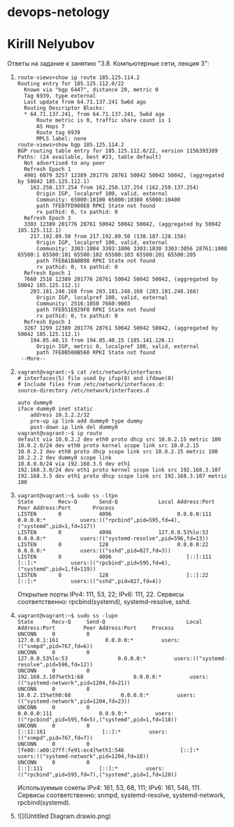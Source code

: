 # devops-netology
# Kirill Nelyubov

Ответы на задание к занятию "3.8. Компьютерные сети, лекция 3":

1.     route-views>show ip route 185.125.114.2
       Routing entry for 185.125.112.0/22
         Known via "bgp 6447", distance 20, metric 0
         Tag 6939, type external
         Last update from 64.71.137.241 5w6d ago
         Routing Descriptor Blocks:
         * 64.71.137.241, from 64.71.137.241, 5w6d ago
             Route metric is 0, traffic share count is 1
             AS Hops 7
             Route tag 6939
             MPLS label: none
       route-views>show bgp 185.125.114.2             
       BGP routing table entry for 185.125.112.0/22, version 1156393389
       Paths: (24 available, best #23, table default)
         Not advertised to any peer
         Refresh Epoch 1
         4901 6079 3257 12389 201776 28761 50042 50042 50042, (aggregated by 50042 185.125.112.1)
           162.250.137.254 from 162.250.137.254 (162.250.137.254)
             Origin IGP, localpref 100, valid, external
             Community: 65000:10100 65000:10300 65000:10400
             path 7FE07FD900E8 RPKI State not found
             rx pathid: 0, tx pathid: 0
         Refresh Epoch 3
         3303 12389 201776 28761 50042 50042 50042, (aggregated by 50042 185.125.112.1)
           217.192.89.50 from 217.192.89.50 (138.187.128.158)
             Origin IGP, localpref 100, valid, external
             Community: 3303:1004 3303:1006 3303:1030 3303:3056 28761:1008 65500:1 65500:101 65500:102 65500:103 65500:201 65500:205
             path 7FE0A1BABB98 RPKI State not found
             rx pathid: 0, tx pathid: 0
         Refresh Epoch 1
         7660 2516 12389 201776 28761 50042 50042 50042, (aggregated by 50042 185.125.112.1)
           203.181.248.168 from 203.181.248.168 (203.181.248.168)
             Origin IGP, localpref 100, valid, external
             Community: 2516:1050 7660:9003
             path 7FE051E029F0 RPKI State not found
             rx pathid: 0, tx pathid: 0
         Refresh Epoch 1
         3267 1299 12389 201776 28761 50042 50042 50042, (aggregated by 50042 185.125.112.1)
           194.85.40.15 from 194.85.40.15 (185.141.126.1)
             Origin IGP, metric 0, localpref 100, valid, external
             path 7FE0B500B560 RPKI State not found
        --More-- 

2.     vagrant@vagrant:~$ cat /etc/network/interfaces
       # interfaces(5) file used by ifup(8) and ifdown(8)
       # Include files from /etc/network/interfaces.d:
       source-directory /etc/network/interfaces.d
       
       auto dummy0
       iface dummy0 inet static
           address 10.2.2.2/32
           pre-up ip link add dummy0 type dummy
           post-down ip link del dummy0
       vagrant@vagrant:~$ ip route
       default via 10.0.2.2 dev eth0 proto dhcp src 10.0.2.15 metric 100 
       10.0.2.0/24 dev eth0 proto kernel scope link src 10.0.2.15 
       10.0.2.2 dev eth0 proto dhcp scope link src 10.0.2.15 metric 100 
       10.2.2.2 dev dummy0 scope link 
       10.8.0.0/24 via 192.168.3.5 dev eth1 
       192.168.3.0/24 dev eth1 proto kernel scope link src 192.168.3.107 
       192.168.3.5 dev eth1 proto dhcp scope link src 192.168.3.107 metric 100 
3.     vagrant@vagrant:~$ sudo ss -ltpn
       State        Recv-Q       Send-Q             Local Address:Port              Peer Address:Port       Process                                                          
       LISTEN       0            4096                     0.0.0.0:111                    0.0.0.0:*           users:(("rpcbind",pid=595,fd=4),("systemd",pid=1,fd=117))       
       LISTEN       0            4096               127.0.0.53%lo:53                     0.0.0.0:*           users:(("systemd-resolve",pid=596,fd=13))                       
       LISTEN       0            128                      0.0.0.0:22                     0.0.0.0:*           users:(("sshd",pid=827,fd=3))                                   
       LISTEN       0            4096                        [::]:111                       [::]:*           users:(("rpcbind",pid=595,fd=6),("systemd",pid=1,fd=119))       
       LISTEN       0            128                         [::]:22                        [::]:*           users:(("sshd",pid=827,fd=4))
    Открытые порты IPv4: 111, 53, 22; IPv6: 111, 22. Сервисы соответственно: rpcbind(systemd), systemd-resolve, sshd.
4.     vagrant@vagrant:~$ sudo ss -lupn
       State      Recv-Q     Send-Q                          Local Address:Port         Peer Address:Port     Process                                                        
       UNCONN     0          0                                   127.0.0.1:161               0.0.0.0:*         users:(("snmpd",pid=767,fd=6))                                
       UNCONN     0          0                               127.0.0.53%lo:53                0.0.0.0:*         users:(("systemd-resolve",pid=596,fd=12))                     
       UNCONN     0          0                          192.168.3.107%eth1:68                0.0.0.0:*         users:(("systemd-network",pid=1204,fd=21))                    
       UNCONN     0          0                              10.0.2.15%eth0:68                0.0.0.0:*         users:(("systemd-network",pid=1204,fd=23))                    
       UNCONN     0          0                                     0.0.0.0:111               0.0.0.0:*         users:(("rpcbind",pid=595,fd=5),("systemd",pid=1,fd=118))     
       UNCONN     0          0                                       [::1]:161                  [::]:*         users:(("snmpd",pid=767,fd=7))                                
       UNCONN     0          0              [fe80::a00:27ff:fe91:ec4]%eth1:546                  [::]:*         users:(("systemd-network",pid=1204,fd=18))                    
       UNCONN     0          0                                        [::]:111                  [::]:*         users:(("rpcbind",pid=595,fd=7),("systemd",pid=1,fd=120)) 
   Используемые сокеты IPv4: 161, 53, 68, 111; IPv6: 161, 546, 111. Сервисы соответственно: snmpd, systemd-resolve, systemd-network, rpcbind(systemd).

 
6. ![](Untitled Diagram.drawio.png) 
